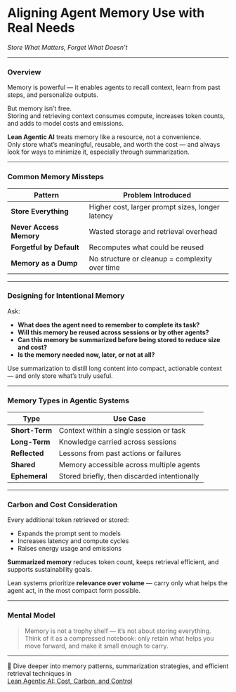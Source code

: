 # Aligning Agent Memory Use with Real Needs  
*Store What Matters, Forget What Doesn’t*

---

### Overview

Memory is powerful — it enables agents to recall context, learn from past steps, and personalize outputs.

But memory isn’t free.  
Storing and retrieving context consumes compute, increases token counts, and adds to model costs and emissions.

**Lean Agentic AI** treats memory like a resource, not a convenience.  
Only store what’s meaningful, reusable, and worth the cost — and always look for ways to minimize it, especially through summarization.

---

### Common Memory Missteps

| Pattern                    | Problem Introduced                               |
|----------------------------|--------------------------------------------------|
| **Store Everything**       | Higher cost, larger prompt sizes, longer latency|
| **Never Access Memory**    | Wasted storage and retrieval overhead           |
| **Forgetful by Default**   | Recomputes what could be reused                 |
| **Memory as a Dump**       | No structure or cleanup = complexity over time  |

---

### Designing for Intentional Memory

Ask:

- **What does the agent need to remember to complete its task?**
- **Will this memory be reused across sessions or by other agents?**
- **Can this memory be summarized before being stored to reduce size and cost?**
- **Is the memory needed now, later, or not at all?**

Use summarization to distill long content into compact, actionable context — and only store what’s truly useful.

---

### Memory Types in Agentic Systems

| Type            | Use Case                                  |
|------------------|--------------------------------------------|
| **Short-Term**   | Context within a single session or task    |
| **Long-Term**    | Knowledge carried across sessions          |
| **Reflected**    | Lessons from past actions or failures      |
| **Shared**       | Memory accessible across multiple agents   |
| **Ephemeral**    | Stored briefly, then discarded intentionally|

---

### Carbon and Cost Consideration

Every additional token retrieved or stored:

- Expands the prompt sent to models
- Increases latency and compute cycles
- Raises energy usage and emissions

**Summarized memory** reduces token count, keeps retrieval efficient, and supports sustainability goals.

Lean systems prioritize **relevance over volume** — carry only what helps the agent act, in the most compact form possible.

---

### Mental Model

> Memory is not a trophy shelf — it’s not about storing everything.  
> Think of it as a compressed notebook: only retain what helps you move forward, and make it small enough to carry.

---

📖 Dive deeper into memory patterns, summarization strategies, and efficient retrieval techniques in  
[Lean Agentic AI: Cost, Carbon, and Control](https://leanagenticai.com/)
